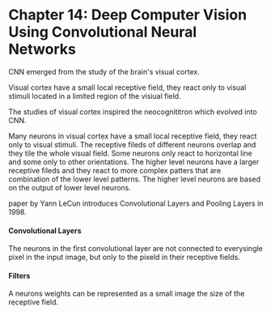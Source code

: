# Chapter 14: Deep Computer Vision Using Convolutional Neural Networks

CNN emerged from the study of the brain's visual cortex. 

Visual cortex have a small local receptive field, they react only to visual stimuli located in a limited region of the visiual field.

The studies of visual cortex inspired the neocognititron which evolved into CNN.


Many neurons in visual cortex have a small local receptive field, they react only to visual stimuli. The receptive fileds of different neurons overlap and they tile the whole visual field. Some neurons only react to horizontal line and some only to other orientations. The higher level neurons have a larger receptive fileds and they react to more complex patters that are combination of the lower level patterns. The higher level neurons are based on the output of lower level neurons.

paper by Yann LeCun introduces Convolutional Layers and Pooling Layers in 1998.

#### Convolutional Layers

The neurons in the first convolutional layer are not connected to everysingle pixel in the input image, but only to the pixeld in their receptive fields. 

#### Filters

A neurons weights can be represented as a small image the size of the receptive field. 